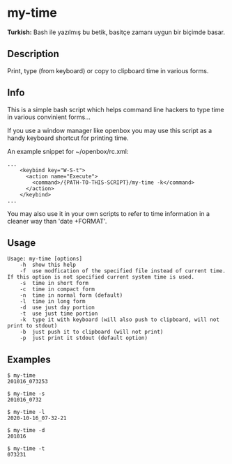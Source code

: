 # my-time

**Turkish:** Bash ile yazılmış bu betik, basitçe zamanı uygun bir biçimde basar.

## Description

Print, type (from keyboard) or copy to clipboard time in various forms.

## Info

This is a simple bash script which helps command line hackers to type time in various convinient forms...

If you use a window manager like openbox you may use this script as a handy keyboard shortcut for printing time.

An example snippet for ~/openbox/rc.xml:

```
...
    <keybind key="W-S-t">
      <action name="Execute">
        <command>/{PATH-TO-THIS-SCRIPT}/my-time -k</command>
      </action>
    </keybind>
...
```

You may also use it in your own scripts to refer to time information in a cleaner way than 'date +FORMAT'.

## Usage

```
Usage: my-time [options]
	-h	show this help
	-f	use modfication of the specified file instead of current time. If this option is not specified current system time is used.
	-s	time in short form
	-c	time in compact form
	-n	time in normal form (default)
	-l	time in long form
	-d	use just day portion
	-t	use just time portion
	-k	type it with keyboard (will also push to clipboard, will not print to stdout)
	-b	just push it to clipboard (will not print)
	-p	just print it stdout (default option)

```

## Examples

```
$ my-time
201016_073253

$ my-time -s
201016_0732

$ my-time -l
2020-10-16_07-32-21

$ my-time -d
201016

$ my-time -t
073231

```
